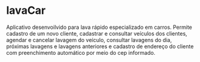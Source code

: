 # lavaCar

Aplicativo desenvoilvido para lava rápido especializado em carros.
Permite cadastro de um novo cliente, cadastrar e consultar veículos dos clientes, agendar e cancelar lavagem do veículo, consultar lavagens do dia, próximas lavagens e lavagens anteriores e cadastro de endereço do cliente com preenchimento automático por meio do cep informado.
